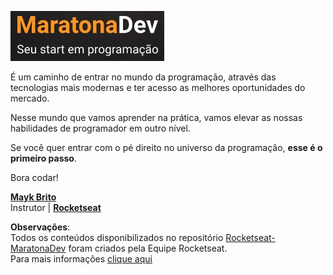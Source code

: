 ![Logo da MaratonaDev](static/logo.png)

É um caminho de entrar no mundo da programação, através das tecnologias mais modernas e ter acesso as melhores oportunidades do mercado.

Nesse mundo que vamos aprender na prática, vamos elevar as nossas habilidades de programador em outro nível.

Se você quer entrar com o pé direito no universo da programação, **esse é o primeiro passo**.

Bora codar!

**[Mayk Brito](https://github.com/maykbrito)**    
Instrutor | **[Rocketseat](https://github.com/Rocketseat)**

**Observações**:  
Todos os conteúdos disponibilizados no repositório [Rocketseat-MaratonaDev](https://github.com/loc-dev/Rocketseat-MaratonaDev) foram criados pela Equipe Rocketseat.  
Para mais informações [clique aqui](https://rocketseat.com.br/)
